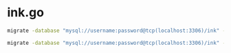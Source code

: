 # ink.go

```bash
migrate -database "mysql://username:password@tcp(localhost:3306)/ink" -path db/migrations up
```

```bash
migrate -database "mysql://username:password@tcp(localhost:3306)/ink" -path db/migrations down
```